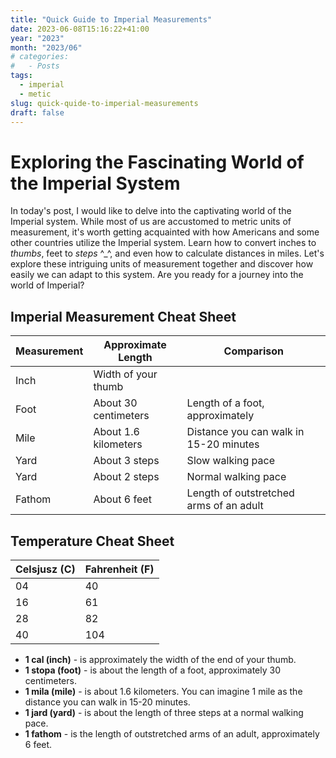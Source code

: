 ```yaml
---
title: "Quick Guide to Imperial Measurements"
date: 2023-06-08T15:16:22+41:00
year: "2023"
month: "2023/06"
# categories:
#   - Posts
tags:
  - imperial
  - metic
slug: quick-quide-to-imperial-measurements
draft: false
---
```


# Exploring the Fascinating World of the Imperial System

In today's post, I would like to delve into the captivating world of the Imperial system. While most of us are accustomed to metric units of measurement, it's worth getting acquainted with how Americans and some other countries utilize the Imperial system. Learn how to convert inches to _thumbs_, feet to _steps_ ^\_^, and even how to calculate distances in miles. Let's explore these intriguing units of measurement together and discover how easily we can adapt to this system. Are you ready for a journey into the world of Imperial?

## Imperial Measurement Cheat Sheet

| Measurement | Approximate Length   | Comparison                              |
| ----------- | -------------------- | --------------------------------------- |
| Inch        | Width of your thumb  |                                         |
| Foot        | About 30 centimeters | Length of a foot, approximately         |
| Mile        | About 1.6 kilometers | Distance you can walk in 15-20 minutes  |
| Yard        | About 3 steps        | Slow walking pace                       |
| Yard        | About 2 steps        | Normal walking pace                     |
| Fathom      | About 6 feet         | Length of outstretched arms of an adult |

## Temperature Cheat Sheet

| Celsjusz (C) | Fahrenheit (F) |
| ------------ | -------------- |
| 04           | 40             |
| 16           | 61             |
| 28           | 82             |
| 40           | 104            |

- **1 cal (inch)** - is approximately the width of the end of your thumb.
- **1 stopa (foot)** - is about the length of a foot, approximately 30 centimeters.
- **1 mila (mile)** - is about 1.6 kilometers. You can imagine 1 mile as the distance you can walk in 15-20 minutes.
- **1 jard (yard)** - is about the length of three steps at a normal walking pace.
- **1 fathom** - is the length of outstretched arms of an adult, approximately 6 feet.
